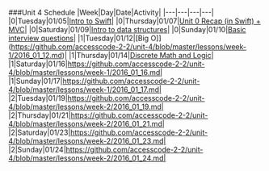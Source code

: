###Unit 4 Schedule
|Week|Day|Date|Activity|
|---|---|---|---|
|0|Tuesday|01/05|[Intro to Swift](https://github.com/accesscode-2-2/unit-4/blob/master/lessons/week-0/2016_01_05.md)|
|0|Thursday|01/07|[Unit 0 Recap (in Swift) + MVC](https://github.com/accesscode-2-2/unit-4/blob/master/lessons/week-0/2016_01_07.md)|
|0|Saturday|01/09|[Intro to data structures](https://github.com/accesscode-2-2/unit-4/blob/master/lessons/week-0/2016_01_09.md)|
|0|Sunday|01/10|[Basic interview questions](https://github.com/accesscode-2-2/unit-4/blob/master/lessons/week-0/2016_01_10.md)|
|1|Tuesday|01/12|[Big O]](https://github.com/accesscode-2-2/unit-4/blob/master/lessons/week-1/2016_01_12.md)|
|1|Thursday|01/14|[Discrete Math and Logic](https://github.com/accesscode-2-2/unit-4/blob/master/lessons/week-1/2016_01_14.md)|
|1|Saturday|01/16|https://github.com/accesscode-2-2/unit-4/blob/master/lessons/week-1/2016_01_16.md|
|1|Sunday|01/17|https://github.com/accesscode-2-2/unit-4/blob/master/lessons/week-1/2016_01_17.md|
|2|Tuesday|01/19|https://github.com/accesscode-2-2/unit-4/blob/master/lessons/week-2/2016_01_19.md|
|2|Thursday|01/21|https://github.com/accesscode-2-2/unit-4/blob/master/lessons/week-2/2016_01_21.md|
|2|Saturday|01/23|https://github.com/accesscode-2-2/unit-4/blob/master/lessons/week-2/2016_01_23.md|
|2|Sunday|01/24|https://github.com/accesscode-2-2/unit-4/blob/master/lessons/week-2/2016_01_24.md|
